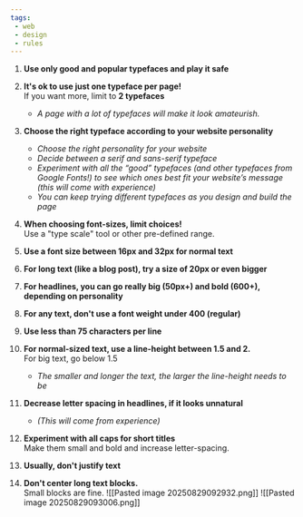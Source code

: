 ```yaml
---
tags: 
 - web
 - design
 - rules
---
```


1. **Use only good and popular typefaces and play it safe**

2. **It's ok to use just one typeface per page!**  
   If you want more, limit to **2 typefaces**  
   - *A page with a lot of typefaces will make it look amateurish.*

3. **Choose the right typeface according to your website personality**
   - *Choose the right personality for your website*  
   - *Decide between a serif and sans-serif typeface*  
   - *Experiment with all the “good” typefaces (and other typefaces from Google Fonts!) to see which ones best fit your website’s message (this will come with experience)*  
   - *You can keep trying different typefaces as you design and build the page*

4. **When choosing font-sizes, limit choices!**  
   Use a "type scale" tool or other pre-defined range.

5. **Use a font size between 16px and 32px for normal text**

6. **For long text (like a blog post), try a size of 20px or even bigger**

7. **For headlines, you can go really big (50px+) and bold (600+), depending on personality**

8. **For any text, don't use a font weight under 400 (regular)**

9. **Use less than 75 characters per line**

10. **For normal-sized text, use a line-height between 1.5 and 2.**  
    For big text, go below 1.5  
    - *The smaller and longer the text, the larger the line-height needs to be*

11. **Decrease letter spacing in headlines, if it looks unnatural**  
    - *(This will come from experience)*

12. **Experiment with all caps for short titles**  
    Make them small and bold and increase letter-spacing.

13. **Usually, don't justify text**

14. **Don't center long text blocks.**  
    Small blocks are fine.
![[Pasted image 20250829092932.png]]
![[Pasted image 20250829093006.png]]